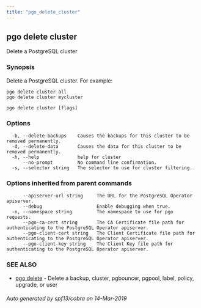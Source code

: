 ```yaml
---
title: "pgo_delete_cluster"
---
```

## pgo delete cluster

Delete a PostgreSQL cluster

### Synopsis

Delete a PostgreSQL cluster. For example:

    pgo delete cluster all
    pgo delete cluster mycluster

```
pgo delete cluster [flags]
```

### Options

```
  -b, --delete-backups    Causes the backups for this cluster to be removed permanently.
  -d, --delete-data       Causes the data for this cluster to be removed permanently.
  -h, --help              help for cluster
      --no-prompt         No command line confirmation.
  -s, --selector string   The selector to use for cluster filtering.
```

### Options inherited from parent commands

```
      --apiserver-url string     The URL for the PostgreSQL Operator apiserver.
      --debug                    Enable debugging when true.
  -n, --namespace string         The namespace to use for pgo requests.
      --pgo-ca-cert string       The CA Certificate file path for authenticating to the PostgreSQL Operator apiserver.
      --pgo-client-cert string   The Client Certificate file path for authenticating to the PostgreSQL Operator apiserver.
      --pgo-client-key string    The Client Key file path for authenticating to the PostgreSQL Operator apiserver.
```

### SEE ALSO

* [pgo delete](/cli/pgo_delete/)	 - Delete a backup, cluster, pgbouncer, pgpool, label, policy, upgrade, or user

###### Auto generated by spf13/cobra on 14-Mar-2019
